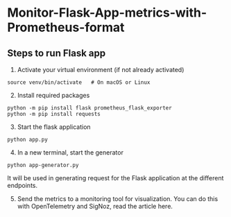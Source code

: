 # Monitor-Flask-App-metrics-with-Prometheus-format

## Steps to run Flask app
1. Activate your virtual environment (if not already activated)
```
source venv/bin/activate   # On macOS or Linux
```
2. Install required packages
```
python -m pip install flask prometheus_flask_exporter
python -m pip install requests
```
3. Start the flask application
```
python app.py
```
4. In a new terminal, start the generator
```
python app-generator.py
```
It will be used in generating request for the Flask application at the different endpoints.

5. Send the metrics to a monitoring tool for visualization. You can do this with OpenTelemetry and SigNoz, read the article here.
